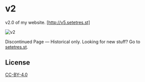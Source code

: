 v2
==

v2.0 of my website. [http://v5.setetres.st]

![v2](http://files.setetres.st/img/v2-desktop.png?v=1&raw=true)

Discontinued Page &#8212; Historical only. Looking for new stuff? Go to [setetres.st].

License
-------

[CC-BY-4.0]

[setetres.st]: http://setetres.st
[http://v2.setetres.st]: http://v2.setetres.st
[CC-BY-4.0]: http://creativecommons.org/licenses/by/4.0
